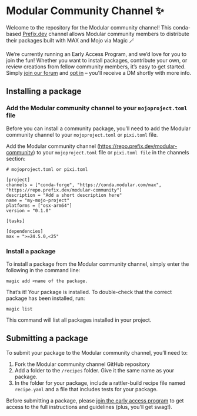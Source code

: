# Modular Community Channel ✨

Welcome to the repository for the Modular community channel! This conda-based [Prefix.dev](http://Prefix.dev) channel allows Modular community members to distribute their packages built with MAX and Mojo via Magic 🪄

We’re currently running an Early Access Program, and we’d love for you to join the fun! Whether you want to install packages, contribute your own, or review creations from fellow community members, it’s easy to get started. Simply [join our forum](https://forum.modular.com/t/community-channel-early-access/213) and [opt in](https://forum.modular.com/t/community-channel-early-access/213) – you'll receive a DM shortly with more info.

## Installing a package

### Add the Modular community channel to your `mojoproject.toml` file

Before you can install a community package, you’ll need to add the Modular community channel to your `mojoproject.toml` or `pixi.toml` file.

Add the Modular community channel (https://repo.prefix.dev/modular-community) to your `mojoproject.toml` file or `pixi.toml file` in the channels section:

```
# mojoproject.toml or pixi.toml

[project]
channels = ["conda-forge", "https://conda.modular.com/max", "https://repo.prefix.dev/modular-community"]
description = "Add a short description here"
name = "my-mojo-project"
platforms = ["osx-arm64"]
version = "0.1.0"

[tasks]

[dependencies]
max = ">=24.5.0,<25"
```

### **Install a package**

To install a package from the Modular community channel, simply enter the following in the command line:
```
magic add <name of the package.
```

That’s it! Your package is installed. To double-check that the correct package has been installed, run:
```
magic list
```
This command will list all packages installed in your project.

## Submitting a package

To submit your package to the Modular community channel, you’ll need to:
1. Fork the Modular community channel GitHub repository
2. Add a folder to the `/recipes` folder. Give it the same name as your package.
3. In the folder for your package, include a rattler-build recipe file named `recipe.yaml` and a file that includes tests for your package.

Before submitting a package, please [join the early access program](https://forum.modular.com/t/getting-started-with-community-packages/219) to get access to the full instructions and guidelines (plus, you'll get swag!).
